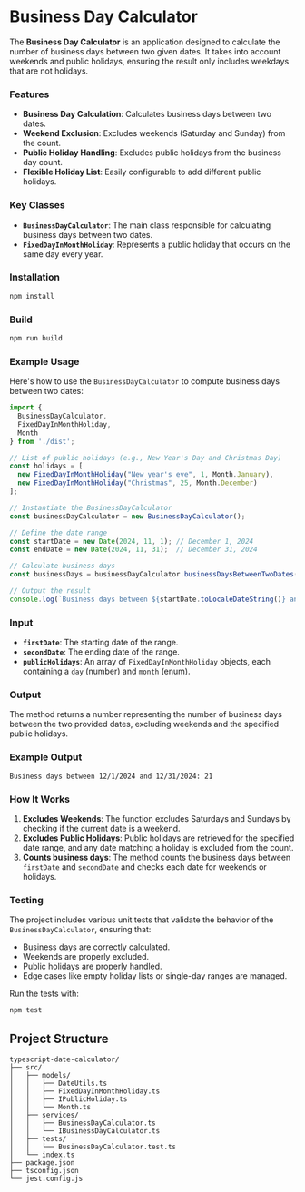 # Business Day Calculator

The **Business Day Calculator** is an application designed to calculate the number of business days between two given dates. It takes into account weekends and public holidays, ensuring the result only includes weekdays that are not holidays.

### Features
- **Business Day Calculation**: Calculates business days between two dates.
- **Weekend Exclusion**: Excludes weekends (Saturday and Sunday) from the count.
- **Public Holiday Handling**: Excludes public holidays from the business day count.
- **Flexible Holiday List**: Easily configurable to add different public holidays.

### Key Classes

- **`BusinessDayCalculator`**: The main class responsible for calculating business days between two dates.
- **`FixedDayInMonthHoliday`**: Represents a public holiday that occurs on the same day every year.

### Installation

```bash
npm install
```

### Build

```bash
npm run build
```

### Example Usage

Here's how to use the `BusinessDayCalculator` to compute business days between two dates:

```typescript
import { 
  BusinessDayCalculator, 
  FixedDayInMonthHoliday, 
  Month 
} from './dist';

// List of public holidays (e.g., New Year's Day and Christmas Day)
const holidays = [
  new FixedDayInMonthHoliday("New year's eve", 1, Month.January),
  new FixedDayInMonthHoliday("Christmas", 25, Month.December)
];

// Instantiate the BusinessDayCalculator
const businessDayCalculator = new BusinessDayCalculator();

// Define the date range
const startDate = new Date(2024, 11, 1); // December 1, 2024
const endDate = new Date(2024, 11, 31);  // December 31, 2024

// Calculate business days
const businessDays = businessDayCalculator.businessDaysBetweenTwoDates(startDate, endDate, holidays);

// Output the result
console.log(`Business days between ${startDate.toLocaleDateString()} and ${endDate.toLocaleDateString()}: ${businessDays}`);
```

### Input
- **`firstDate`**: The starting date of the range.
- **`secondDate`**: The ending date of the range.
- **`publicHolidays`**: An array of `FixedDayInMonthHoliday` objects, each containing a `day` (number) and `month` (enum).

### Output
The method returns a number representing the number of business days between the two provided dates, excluding weekends and the specified public holidays.

### Example Output
```
Business days between 12/1/2024 and 12/31/2024: 21
```

### How It Works

1. **Excludes Weekends**: The function excludes Saturdays and Sundays by checking if the current date is a weekend.
2. **Excludes Public Holidays**: Public holidays are retrieved for the specified date range, and any date matching a holiday is excluded from the count.
3. **Counts business days**: The method counts the business days between `firstDate` and `secondDate` and checks each date for weekends or holidays.

### Testing

The project includes various unit tests that validate the behavior of the `BusinessDayCalculator`, ensuring that:

- Business days are correctly calculated.
- Weekends are properly excluded.
- Public holidays are properly handled.
- Edge cases like empty holiday lists or single-day ranges are managed.

Run the tests with:

```bash
npm test
```

## Project Structure

```
typescript-date-calculator/
├── src/
│   ├── models/
│   │   ├── DateUtils.ts
│   │   ├── FixedDayInMonthHoliday.ts
│   │   ├── IPublicHoliday.ts
│   │   └── Month.ts
│   ├── services/
│   │   ├── BusinessDayCalculator.ts
│   │   └── IBusinessDayCalculator.ts
│   ├── tests/
│   │   └── BusinessDayCalculator.test.ts
│   └── index.ts
├── package.json
├── tsconfig.json
└── jest.config.js
